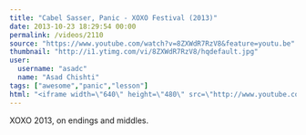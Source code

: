 ```yaml
---
title: "Cabel Sasser, Panic - XOXO Festival (2013)"
date: 2013-10-23 18:29:54 00:00
permalink: /videos/2110
source: "https://www.youtube.com/watch?v=8ZXWdR7RzV8&feature=youtu.be"
thumbnail: "http://i1.ytimg.com/vi/8ZXWdR7RzV8/hqdefault.jpg"
user:
  username: "asadc"
  name: "Asad Chishti"
tags: ["awesome","panic","lesson"]
html: "<iframe width=\"640\" height=\"480\" src=\"http://www.youtube.com/embed/8ZXWdR7RzV8?wmode=transparent&feature=oembed\" frameborder=\"0\" allowfullscreen></iframe>"
---
```


XOXO 2013, on endings and middles.